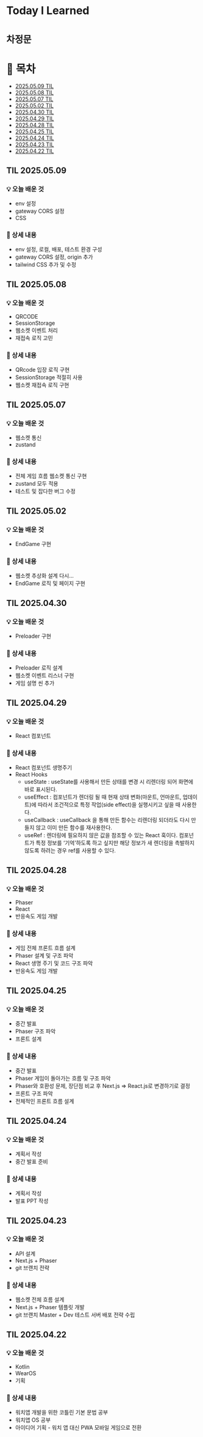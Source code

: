 # Today I Learned

# `차정문`

# 📌 목차

- [2025.05.09 TIL](#til-20250509)
- [2025.05.08 TIL](#til-20250508)
- [2025.05.07 TIL](#til-20250507)
- [2025.05.02 TIL](#til-20250502)
- [2025.04.30 TIL](#til-20250430)
- [2025.04.29 TIL](#til-20250429)
- [2025.04.28 TIL](#til-20250428)
- [2025.04.25 TIL](#til-20250425)
- [2025.04.24 TIL](#til-20250424)
- [2025.04.23 TIL](#til-20250423)
- [2025.04.22 TIL](#til-20250422)

## TIL 2025.05.09

### 💡 오늘 배운 것
- env 설정
- gateway CORS 설정
- CSS

### 📝 상세 내용
- env 설정, 로컬, 배포, 테스트 환경 구성
- gateway CORS 설정, origin 추가
- tailwind CSS 추가 및 수정

## TIL 2025.05.08

### 💡 오늘 배운 것
- QRCODE
- SessionStorage
- 웹소켓 이벤트 처리
- 재접속 로직 고민

### 📝 상세 내용
- QRcode 입장 로직 구현
- SessionStorage 적절히 사용
- 웹소켓 재접속 로직 구현

## TIL 2025.05.07

### 💡 오늘 배운 것
- 웹소켓 통신
- zustand

### 📝 상세 내용
- 전체 게임 흐름 웹소켓 통신 구현
- zustand 모두 적용
- 테스트 및 잡다한 버그 수정 

## TIL 2025.05.02

### 💡 오늘 배운 것
- EndGame 구현

### 📝 상세 내용
- 웹소켓 추상화 설계 다시...
- EndGame 로직 및 페이지 구현

## TIL 2025.04.30

### 💡 오늘 배운 것
- Preloader 구현

### 📝 상세 내용
- Preloader 로직 설계
- 웹소켓 이벤트 리스너 구현
- 게임 설명 씬 추가

## TIL 2025.04.29

### 💡 오늘 배운 것
- React 컴포넌트

### 📝 상세 내용
- React 컴포넌트 생명주기
- React Hooks
    - useState : useState를 사용해서 만든 상태를 변경 시 리렌더링 되어 화면에 바로 표시된다.
    - useEffect : 컴포넌트가 렌더링 될 때 현재 상태 변화(마운트, 언마운트, 업데이트)에 따라서 조건적으로 특정 작업(side effect)을 실행시키고 싶을 때 사용한다.
    - useCallback : useCallback 을 통해 만든 함수는 리렌더링 되더라도 다시 만들지 않고 이미 만든 함수를 재사용한다.
    - useRef : 렌더링에 필요하지 않은 값을 참조할 수 있는 React 훅이다. 컴포넌트가 특정 정보를 ‘기억’하도록 하고 싶지만 해당 정보가 새 렌더링을 촉발하지 않도록 하려는 경우 ref를 사용할 수 있다.

## TIL 2025.04.28

### 💡 오늘 배운 것
- Phaser
- React
- 반응속도 게임 개발

### 📝 상세 내용
- 게임 전체 프론트 흐름 설계
- Phaser 설계 및 구조 파악
- React 생명 주기 및 코드 구조 파악
- 반응속도 게임 개발


## TIL 2025.04.25

### 💡 오늘 배운 것
- 중간 발표
- Phaser 구조 파악
- 프론트 설계

### 📝 상세 내용
- 중간 발표
- Phaser 게임이 돌아가는 흐름 및 구조 파악
- Phaser와 호환성 문제, 장단점 비교 후 Next.js => React.js로 변경하기로 결정
- 프론트 구조 파악
- 전체적인 프론트 흐름 설계

## TIL 2025.04.24

### 💡 오늘 배운 것
- 계획서 작성
- 중간 발표 준비

### 📝 상세 내용
- 계획서 작성
- 발표 PPT 작성

## TIL 2025.04.23

### 💡 오늘 배운 것
- API 설계
- Next.js + Phaser
- git 브랜치 전략

### 📝 상세 내용
- 웹소켓 전체 흐름 설계
- Next.js + Phaser 템플릿 개발
- git 브랜치 Master + Dev 테스트 서버 배포 전략 수립

## TIL 2025.04.22

### 💡 오늘 배운 것
- Kotlin
- WearOS
- 기획

### 📝 상세 내용
- 워치앱 개발을 위한 코틀린 기본 문법 공부
- 워치앱 OS 공부
- 아이디어 기획 - 워치 앱 대신 PWA 모바일 게임으로 전환
